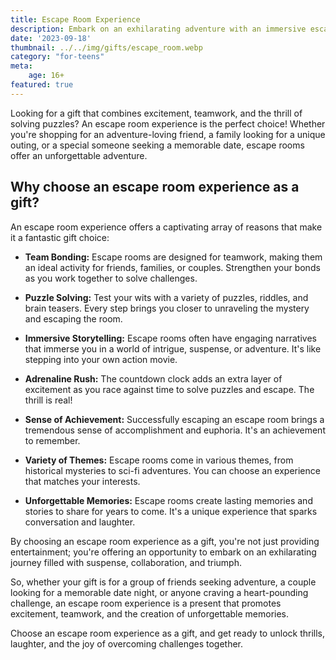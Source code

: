 ```yaml
---
title: Escape Room Experience
description: Embark on an exhilarating adventure with an immersive escape room challenge.
date: '2023-09-18'
thumbnail: ../../img/gifts/escape_room.webp
category: "for-teens"
meta:
    age: 16+
featured: true
---
```

Looking for a gift that combines excitement, teamwork, and the thrill of solving puzzles? An escape room experience is the perfect choice! Whether you're shopping for an adventure-loving friend, a family looking for a unique outing, or a special someone seeking a memorable date, escape rooms offer an unforgettable adventure.

## Why choose an escape room experience as a gift?

An escape room experience offers a captivating array of reasons that make it a fantastic gift choice:

- **Team Bonding:** Escape rooms are designed for teamwork, making them an ideal activity for friends, families, or couples. Strengthen your bonds as you work together to solve challenges.

- **Puzzle Solving:** Test your wits with a variety of puzzles, riddles, and brain teasers. Every step brings you closer to unraveling the mystery and escaping the room.

- **Immersive Storytelling:** Escape rooms often have engaging narratives that immerse you in a world of intrigue, suspense, or adventure. It's like stepping into your own action movie.

- **Adrenaline Rush:** The countdown clock adds an extra layer of excitement as you race against time to solve puzzles and escape. The thrill is real!

- **Sense of Achievement:** Successfully escaping an escape room brings a tremendous sense of accomplishment and euphoria. It's an achievement to remember.

- **Variety of Themes:** Escape rooms come in various themes, from historical mysteries to sci-fi adventures. You can choose an experience that matches your interests.

- **Unforgettable Memories:** Escape rooms create lasting memories and stories to share for years to come. It's a unique experience that sparks conversation and laughter.

By choosing an escape room experience as a gift, you're not just providing entertainment; you're offering an opportunity to embark on an exhilarating journey filled with suspense, collaboration, and triumph.

So, whether your gift is for a group of friends seeking adventure, a couple looking for a memorable date night, or anyone craving a heart-pounding challenge, an escape room experience is a present that promotes excitement, teamwork, and the creation of unforgettable memories.

Choose an escape room experience as a gift, and get ready to unlock thrills, laughter, and the joy of overcoming challenges together.
